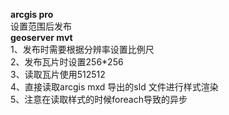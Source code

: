 <b>arcgis pro</b> </br>
 设置范围后发布 </br>
<b>geoserver mvt</b> </br>
 1、发布时需要根据分辨率设置比例尺 </br>
 2、发布瓦片时设置256*256</br>
 3、读取瓦片使用512512</br>
 4、直接读取arcgis mxd 导出的sld 文件进行样式渲染</br>
 5、注意在读取样式的时候foreach导致的异步</br>


